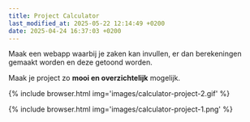 ```yaml
---
title: Project Calculator
last_modified_at: 2025-05-22 12:14:49 +0200
date: 2025-04-24 16:37:03 +0200
---
```


Maak een webapp waarbij je zaken kan invullen, er dan berekeningen gemaakt worden en deze getoond worden.

Maak je project zo **mooi en overzichtelijk** mogelijk.

{% include browser.html img='images/calculator-project-2.gif' %}

{% include browser.html img='images/calculator-project-1.png' %}

